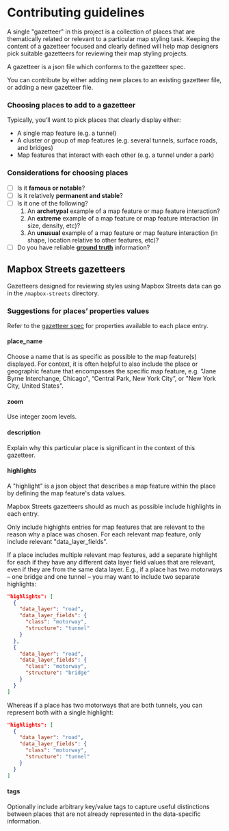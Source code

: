 # Contributing guidelines

A single "gazetteer" in this project is a collection of places that are thematically related or relevant to a particular map styling task. Keeping the content of a gazetteer focused and clearly defined will help map designers pick suitable gazetteers for reviewing their map styling projects.

A gazetteer is a json file which conforms to the gazetteer spec.

You can contribute by either adding new places to an existing gazetteer file, or adding a new gazetteer file.

### Choosing places to add to a gazetteer

Typically, you’ll want to pick places that clearly display either:

- A single map feature (e.g. a tunnel)
- A cluster or group of map features (e.g. several tunnels, surface roads, and bridges)
- Map features that interact with each other (e.g. a tunnel under a park)

### Considerations for choosing places
  
- [ ] Is it **famous or notable**?
- [ ] Is it relatively **permanent and stable**?
- [ ] Is it one of the following?
    1. An **archetypal** example of a map feature or map feature interaction?
    2. An **extreme** example of a map feature or map feature interaction (in size, density, etc)?
    3. An **unusual** example of a map feature or map feature interaction (in shape, location relative to other features, etc)?
- [ ] Do you have reliable [**ground truth**](https://en.wikipedia.org/wiki/Ground_truth) information?

## Mapbox Streets gazetteers

Gazetteers designed for reviewing styles using Mapbox Streets data can go in the `/mapbox-streets` directory.

### Suggestions for places’ properties values
Refer to the [gazetteer spec](./spec.md) for properties available to each place entry.

#### place_name
Choose a name that is as specific as possible to the map feature(s) displayed. For context, it is often helpful to also include the place or geographic feature that encompasses the specific map feature, e.g. “Jane Byrne Interchange, Chicago", “Central Park, New York City”, or "New York City, United States".

#### zoom
Use integer zoom levels.

#### description
Explain why this particular place is significant in the context of this gazetteer.

#### highlights
A "highlight" is a json object that describes a map feature within the place by defining the map feature's data values.

Mapbox Streets gazetteers should as much as possible include highlights in each entry.

Only include highights entries for map features that are relevant to the reason why a place was chosen. For each relevant map feature, only include relevant "data_layer_fields".

If a place includes multiple relevant map features, add a separate highlight for each if they have any different data layer field values that are relevant, even if they are from the same data layer. E.g., if a place has two motorways – one bridge and one tunnel – you may want to include two separate highlights: 

```json
"highlights": [
  {
    "data_layer": "road",
    "data_layer_fields": {
      "class": "motorway",
      "structure": "tunnel"
    }
  },
  {
    "data_layer": "road",
    "data_layer_fields": {
      "class": "motorway",
      "structure": "bridge"
    }
  }
]
```

Whereas if a place has two motorways that are both tunnels, you can represent both with a single highlight:

```json
"highlights": [
  {
    "data_layer": "road",
    "data_layer_fields": {
      "class": "motorway",
      "structure": "tunnel"
    }
  }
]
```

#### tags
Optionally include arbitrary key/value tags to capture useful distinctions between places that are not already represented in the data-specific information.

